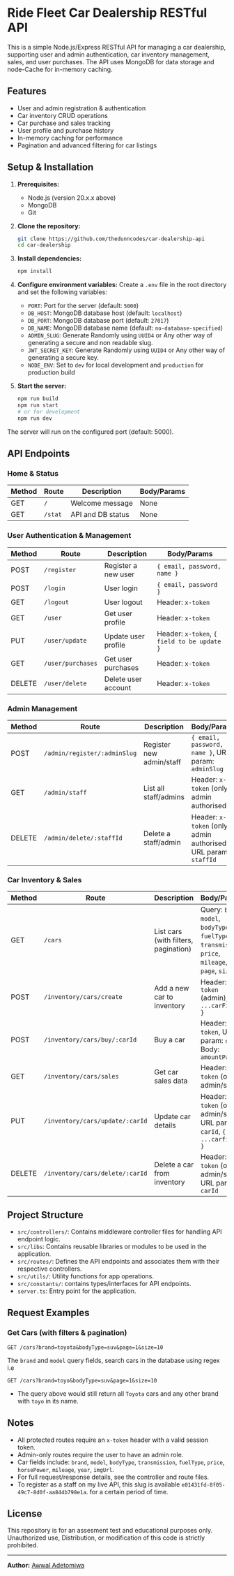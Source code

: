 # Ride Fleet Car Dealership RESTful API

This is a simple Node.js/Express RESTful API for managing a car dealership, supporting user and admin authentication, car inventory management, sales, and user purchases. The API uses MongoDB for data storage and node-Cache for in-memory caching.

## Features
- User and admin registration & authentication
- Car inventory CRUD operations
- Car purchase and sales tracking
- User profile and purchase history
- In-memory caching for performance
- Pagination and advanced filtering for car listings

## Setup & Installation

1. **Prerequisites:**
    - Node.js (version 20.x.x above)
    - MongoDB
    - Git

2. **Clone the repository:**
   ```bash
   git clone https://github.com/thedunncodes/car-dealership-api
   cd car-dealership
   ```
3. **Install dependencies:**
   ```bash
   npm install
   ```
4. **Configure environment variables:**
   Create a `.env` file in the root directory and set the following variables:
    - `PORT`: Port for the server (default: `5000`)  
    - `DB_HOST`: MongoDB database host (default: `localhost`)
    - `DB_PORT`: MongoDB database port (default: `27017`)
    - `DB_NAME`: MongoDB database name (default: `no-database-specified`)
    - `ADMIN_SLUG`: Generate Randomly using `UUID4` or Any other way of generating a secure and non readable slug.
    - `JWT_SECRET_KEY`: Generate Randomly using `UUID4` or Any other way of generating a secure key.
    - `NODE_ENV`: Set to `dev` for local development and `production` for production build

5. **Start the server:**
   ```bash
   npm run build
   npm run start
   # or for development
   npm run dev
   ```

The server will run on the configured port (default: 5000).

## API Endpoints

### Home & Status
| Method | Route   | Description                | Body/Params |
|--------|---------|----------------------------|-------------|
| GET    | `/`     | Welcome message            | None        |
| GET    | `/stat` | API and DB status          | None        |

### User Authentication & Management
| Method | Route                | Description                | Body/Params |
|--------|----------------------|----------------------------|-------------|
| POST   | `/register`          | Register a new user        | `{ email, password, name }`      |
| POST   | `/login`             | User login                 | `{ email, password }`            |
| GET    | `/logout`            | User logout                | Header: `x-token`                |
| GET    | `/user`              | Get user profile           | Header: `x-token`                |
| PUT    | `/user/update`       | Update user profile        | Header: `x-token`, `{ field to be update }`|
| GET    | `/user/purchases`    | Get user purchases         | Header: `x-token`                |
| DELETE | `/user/delete`       | Delete user account        | Header: `x-token`                |

### Admin Management
| Method | Route                           | Description                | Body/Params |
|--------|---------------------------------|----------------------------|-------------|
| POST   | `/admin/register/:adminSlug`    | Register new admin/staff   | `{ email, password, name }`, URL param: `adminSlug` |
| GET    | `/admin/staff`                  | List all staff/admins      | Header: `x-token` (only admin authorised)        |
| DELETE | `/admin/delete/:staffId`        | Delete a staff/admin       | Header: `x-token` (only admin authorised), URL param: `staffId` |

### Car Inventory & Sales
| Method | Route                                 | Description                | Body/Params |
|--------|---------------------------------------|----------------------------|-------------|
| GET    | `/cars`                               | List cars (with filters, pagination) | Query: `brand`, `model`, `bodyType`, `fuelType`, `transmission`, `price`, `mileage`, `year`, `page`, `size` |
| POST   | `/inventory/cars/create`              | Add a new car to inventory | Header: `x-token` (admin), `{ ...carFields }` |
| POST   | `/inventory/cars/buy/:carId`          | Buy a car                  | Header: `x-token`, URL param: `carId`, Body: `amountPaid`         |
| GET    | `/inventory/cars/sales`               | Get car sales data         | Header: `x-token` (only admin/staff)                     |
| PUT    | `/inventory/cars/update/:carId`       | Update car details         | Header: `x-token` (only admin/staff), URL param: `carId`, `{ ...carfields }` |
| DELETE | `/inventory/cars/delete/:carId`       | Delete a car from inventory| Header: `x-token` (only admin/staff), URL param: `carId` |


## Project Structure

- `src/controllers/`: Contains middleware controller files for handling API endpoint logic.
- `src/libs`: Contains reusable libraries or modules to be used in the application.
- `src/routes/`: Defines the API endpoints and associates them with their respective controllers.
- `src/utils/`: Utility functions for app operations.
- `src/constants/`: contains types/interfaces for API endpoints.
- `server.ts`: Entry point for the application.

## Request Examples

### Get Cars (with filters & pagination)
```http
GET /cars?brand=toyota&bodyType=suv&page=1&size=10
```
The `brand` and `model` query fields, search cars in the database using regex i.e
```http
GET /cars?brand=toyo&bodyType=suv&page=1&size=10
```
- The query above would still return all `Toyota` cars and any other brand with `toyo` in its name.

## Notes
- All protected routes require an `x-token` header with a valid session token.
- Admin-only routes require the user to have an admin role.
- Car fields include: `brand`, `model`, `bodyType`, `transmission`, `fuelType`, `price`, `horsePower`, `mileage`, `year`, `imgUrl`.
- For full request/response details, see the controller and route files.
- To register as a staff on my live API, this slug is available `e01431fd-8f05-49c7-8d0f-aa844b798e1a`. for a  certain period of time. 

## License
This repository is for an assesment test and educational purposes only. Unauthorized use, Distribution, or modification of this code is strictly prohibited.

---

**Author:** [Awwal Adetomiwa](https://github.com/thedunncodes)

